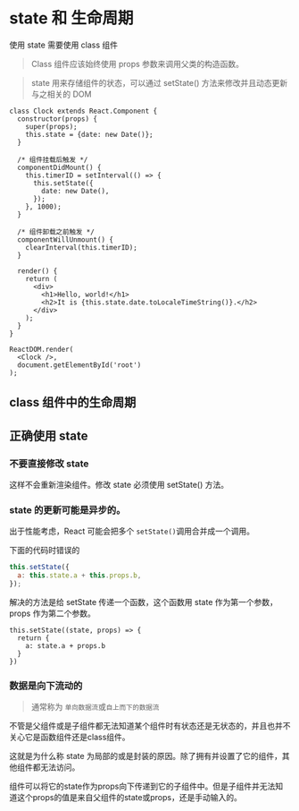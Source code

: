 # state 和 生命周期

使用 state 需要使用 class 组件

> Class 组件应该始终使用 props 参数来调用父类的构造函数。

> state 用来存储组件的状态，可以通过 setState() 方法来修改并且动态更新与之相关的 DOM

```JS
class Clock extends React.Component {
  constructor(props) {
    super(props);
    this.state = {date: new Date()};
  }

  /* 组件挂载后触发 */
  componentDidMount() {
    this.timerID = setInterval(() => {
      this.setState({
        date: new Date(),
      });
    }, 1000);
  }

  /* 组件卸载之前触发 */
  componentWillUnmount() {
    clearInterval(this.timerID);
  }

  render() {
    return (
      <div>
        <h1>Hello, world!</h1>
        <h2>It is {this.state.date.toLocaleTimeString()}.</h2>
      </div>
    );
  }
}

ReactDOM.render(
  <Clock />,
  document.getElementById('root')
);
```

## class 组件中的生命周期

## 正确使用 state

### 不要直接修改 state

这样不会重新渲染组件。修改 state 必须使用 setState() 方法。

### state 的更新可能是异步的。

出于性能考虑，React 可能会把多个 `setState()`调用合并成一个调用。

下面的代码时错误的

```js
this.setState({
  a: this.state.a + this.props.b,
});
```

解决的方法是给 setState 传递一个函数，这个函数用 state 作为第一个参数，props 作为第二个参数。

```JS
this.setState((state, props) => {
  return {
    a: state.a + props.b
  }
})
```

### 数据是向下流动的
> 通常称为 `单向数据流`或`自上而下的数据流`

不管是父组件或是子组件都无法知道某个组件时有状态还是无状态的，并且也并不关心它是函数组件还是class组件。

这就是为什么称 state 为局部的或是封装的原因。除了拥有并设置了它的组件，其他组件都无法访问。

组件可以将它的state作为props向下传递到它的子组件中。但是子组件并无法知道这个props的值是来自父组件的state或props，还是手动输入的。

